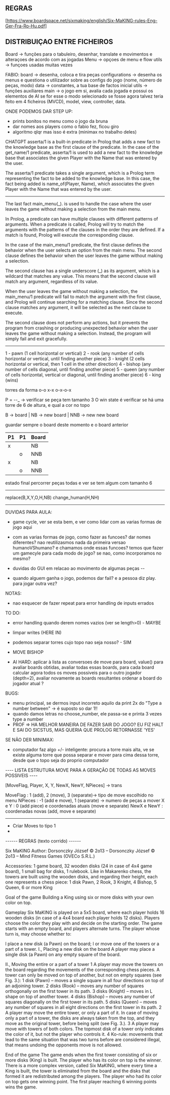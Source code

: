 
## REGRAS

[https://www.boardspace.net/sixmaking/english/Six-MaKING-rules-Eng-Ger-Fra-Ro-Hu.pdf]


## DISTRIBUIÇAO ENTRE FICHEIROS

Board -> funções para o tabuleiro, desenhar, translate e movimentos e alteraçoes de acordo com as jogadas
Menu -> opçoes de menu e flow
utils -> funçoes usadas muitas vezes


FABIO:
board -> desenha, coloca e tira peças
configurations -> desenha os menus e questiona o utilizador sobre as configs do jogo (nome, número de peças, modo)
data -> constantes, a tua base de factos inicial
utils -> funções auxiliares
main -> o jogo em si, avalia cada jogada e possui os elementos de AI se for esse o modo selecionado 
se fosse agora talvez teria feito em 4 ficheiros (MVCD), model, view, controller, data.


ONDE PODEMOS DAR STEP UP:
- prints bonitos no menu como o jogo da bruna
- dar nomes aos players como o fabio fez, ficou giro
- algoritmo qlqr mas isso é extra (minimax no trabalho deles)


CHATGPT
asserta/1 is a built-in predicate in Prolog that adds a new fact to the knowledge base as the first clause of the predicate. In the case of the get_name/1 predicate, asserta/1 is used to add a new fact to the knowledge base that associates the given Player with the Name that was entered by the user.

The asserta/1 predicate takes a single argument, which is a Prolog term representing the fact to be added to the knowledge base. In this case, the fact being added is name_of(Player, Name), which associates the given Player with the Name that was entered by the user.


_______________________________________________________

The last fact main_menu(_). is used to handle the case where the user leaves the game without making a selection from the main menu.

In Prolog, a predicate can have multiple clauses with different patterns of arguments. When a predicate is called, Prolog will try to match the arguments with the patterns of the clauses in the order they are defined. If a match is found, Prolog will execute the corresponding clause.

In the case of the main_menu/1 predicate, the first clause defines the behavior when the user selects an option from the main menu. The second clause defines the behavior when the user leaves the game without making a selection.

The second clause has a single underscore (_) as its argument, which is a wildcard that matches any value. This means that the second clause will match any argument, regardless of its value.

When the user leaves the game without making a selection, the main_menu/1 predicate will fail to match the argument with the first clause, and Prolog will continue searching for a matching clause. Since the second clause matches any argument, it will be selected as the next clause to execute.

The second clause does not perform any actions, but it prevents the program from crashing or producing unexpected behavior when the user leaves the game without making a selection. Instead, the program will simply fail and exit gracefully.

-----

1 - pawn (1 cell horizontal or vertical)
2 - rook (any number of cells horizontal or vertical, until finding another piece)
3 - knight (2 cells horizontal or vertical, then 1 cell in the other direction)
4 - bishop (any number of cells diagonal, until finding another piece)
5 - queen (any number of cells horizontal, vertical or diagonal, until finding another piece)
6 - king (wins) 



torres da forma 
o-o
x-x
o-x-o-x

P = _-_-_ -> verificar se peça tem tamanho 3
O win state é verificar se há uma torre de 6 de altura, e qual a cor no topo


B -> board
|
NB -> new board
|
NNB -> new new board

guardar sempre o board deste momento e o board anterior

| P1 | P1 | Board |
| --- | --- | --- |
| x   | | NB |
| | o| NNB |
| x   | | NB |
| | o| NNB |



estado final 
percorrer peças todas e ver se tem algum com tamanho 6


---
replace(B,X,Y,O,H,NB)
change_human(H,NH)


---


DUVIDAS PARA AULA:

- game cycle, ver se esta bem, e ver como lidar com as varias formas de jogo aqui
- com as varias formas de jogo, como fazer as funcoes? dar nomes diferentes? nao reutilizasmos nada da primeira versao humanoVShumano?
e chamamos onde essas funcoes? temos que fazer um gamecyle para cada modo de jogo? se nao, como incorporamos no mesmo?

- duvidas do GUI em relacao ao movimento de algumas peças
--
- quando alguem ganha o jogo, podemos dar fail? e a pessoa diz play. para jogar outra vez?

NOTAS:

- nao esquecer de fazer repeat para error handling de inputs errados 

TO DO:
- error handling quando derem nomes vazios (ver se length>0) - MAYBE
- limpar writes (HERE IN)
- podemos separar torres cujo topo nao seja nosso? - SIM

- MOVE BISHOP
- AI HARD: 
aplicar à lista as conversoes de move para board, 
value() para avaliar boards obtidas, 
avaliar todas essas boards, 
para cada board calcular agora todos os moves possiveis para o outro jogador (depth=2), 
avaliar novamente as boards resultantes
ordenar a board do jogador atual ?

BUGS:

- menu principal, se dermos input incorreto aquilo da print 2x do "Type a number between" -> é suposto so dar 1!!
- quando damos letras no choose_number, ele passa-se e printa 3 vezes type a number
- PROF => HA MELHOR MANEIRA DE FAZER SAIR DO JOGO? EU FIZ HALT E SAI DO SICSTUS, MAS QUERIA QUE PROLOG RETORNASSE 'YES'


SE NÃO DER MINIMAX:
- computador faz algo +/- inteligente: procura a torre mais alta, ve se existe alguma torre que possa separar e mover para cima dessa torre, desde que o topo seja do proprio computador




---- LISTA ESTRUTURA MOVE PARA A GERAÇÃO DE TODAS AS MOVES POSSIVEIS ----

[MoveFlag, Player, X, Y, NewX, NewY, NPieces]
-> trans

MoveFlag : 1 (add), 2 (move), 3 (separate)-> tipo de move escolhido no menu
NPieces : -1 (add e move), 1 (separate) -> numero de peças a mover
X e Y : 0 (add piece) e coordenadas atuais (move e separate)
NewX e NewY : coordenadas novas (add, move e separate)

---- 
- Criar Moves to tipo 1
- 



------ REGRAS (texto corrido) ------

Six MaKING
Author: Dorsonczky József
© 2o13 – Dorsonczky József
© 2o13 – Mind Fitness Games (OVECo S.R.L.)

Accessories: 1 game board, 32 wooden disks (24
in case of 4x4 game board), 1 small bag for disks, 1
rulebook.
Like in Makarenko chess, the towers are built using
the wooden disks, and regarding their height, each
one represents a chess piece: 1 disk Pawn, 2 Rook, 3
Knight, 4 Bishop, 5 Queen, 6 or more King

Goal of the game
Building a King using six or more disks with your
own color on top.

Gameplay
Six MaKING is played on a 5x5 board, where each
player holds 16 wooden disks (in case of a 4x4 board
each player holds 12 disks). Players choose the color
they play with and decide on the starting order.
The game starts with an empty board, and players
alternate turns. The player whose turn is, may choose
whether to:

l place a new disk (a Pawn) on the board;
l or move one of the towers or a part of a tower.
I., Placing a new disk on the board
A player may place a single disk (a Pawn) on any
empty square of the board.

II., Moving the entire or a part of a tower
 1 A player may move the towers on the board
regarding the movements of the corresponding chess
pieces. A tower can only be moved on top of another,
but not on empty squares (see Fig. 3.):
1 disk (Pawn) – moves a single square in all four
directions on top of an adjoining tower.
2 disks (Rook) – moves any number of squares
orthogonally on the first tower in its path.
3 disks (Knight) – moves in L shape on top of
another tower.
4 disks (Bishop) – moves any number of squares
diagonally on the first tower in its path.
5 disks (Queen) – moves any number of squares in
all eight directions on the first tower in its path.
2 A player may move the entire tower, or only a part
of it. In case of moving only a part of a tower, the disks
are always taken from the top, and they move as the
original tower, before being split (see Fig. 3.).
 3 A player may move with towers of both colors.
The topmost disk of a tower only indicates the color of
it, but not the player who controls it.
 4 Ko-rule: movements that lead to the same
situation that was two turns before are considered
illegal, that means undoing the opponents move is not
allowed.

End of the game
The game ends when the first tower consisting of six
or more disks (King) is built. The player who has its
color on top is the winner.
There is a more complex version, called
Six MaKING, where every time a King is built, the
tower is eliminated from the board and the disks that
formed it are redistributed among the players. The
player who had its color on top gets one winning
point. The first player reaching 6 winning points wins
the game.